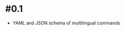 #0.1
======================================================================

* YAML and JSON schema of multilingual commands
